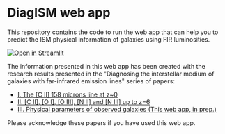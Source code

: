 # DiagISM web app
This repository contains the code to run the web app that can help you to predict the ISM physical information of galaxies using FIR luminosities.

[![Open in Streamlit](https://static.streamlit.io/badges/streamlit_badge_black_white.svg)](https://share.streamlit.io/aframosp/DiagISM_webapp/main/main.py)

The information presented in this web app has been created with the research results presented in the "Diagnosing the interstellar medium of galaxies with far-infrared emission lines" series of papers:

* [I. The [C II] 158 microns line at z~0](https://ui.adsabs.harvard.edu/abs/2021A%26A...645A.133R)
* [II. [C II], [O I], [O III], [N II] and [N III] up to z=6](https://ui.adsabs.harvard.edu/abs/2022arXiv220511955R)
* [III. Physical parameters of observed galaxies (This web app, in prep.)]()

Please acknowledge these papers if you have used this web app.